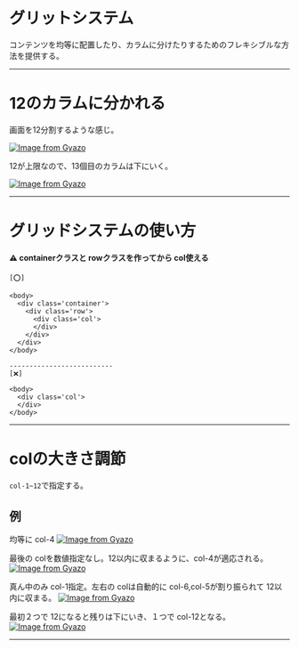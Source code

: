 # グリットシステム
コンテンツを均等に配置したり、カラムに分けたりするためのフレキシブルな方法を提供する。
***

# 12のカラムに分かれる
画面を12分割するような感じ。

[![Image from Gyazo](https://i.gyazo.com/7ba315d949da7d8b18e883855db255fe.jpg)](https://gyazo.com/7ba315d949da7d8b18e883855db255fe)

12が上限なので、13個目のカラムは下にいく。

[![Image from Gyazo](https://i.gyazo.com/1715ec530ffe69d677d01a717d3acf90.png)](https://gyazo.com/1715ec530ffe69d677d01a717d3acf90)
***

# グリッドシステムの使い方
#### ⚠️ containerクラスと rowクラスを作ってから col使える
~~~
[⭕️]

<body>
  <div class='container'>
    <div class='row'>
      <div class='col'>
      </div>
    </div>
  </div>
</body>

--------------------------
[❌]

<body>
  <div class='col'>
  </div>
</body>
~~~
***

# colの大きさ調節
`col-1~12`で指定する。  

## 例
均等に col-4
[![Image from Gyazo](https://i.gyazo.com/bde1ac85cde5818c68cf945049e1c567.png)](https://gyazo.com/bde1ac85cde5818c68cf945049e1c567)

最後の colを数値指定なし。12以内に収まるように、col-4が適応される。
[![Image from Gyazo](https://i.gyazo.com/d961e658e74383f253364a03ad750cc3.png)](https://gyazo.com/d961e658e74383f253364a03ad750cc3)

真ん中のみ col-1指定。左右の colは自動的に col-6,col-5が割り振られて 12以内に収まる。
[![Image from Gyazo](https://i.gyazo.com/a8a270010aff2ca01fe26cfef59a162c.png)](https://gyazo.com/a8a270010aff2ca01fe26cfef59a162c)

最初２つで 12になると残りは下にいき、１つで col-12となる。
[![Image from Gyazo](https://i.gyazo.com/6cc3d1683dfffda9e2078c37140f6931.png)](https://gyazo.com/6cc3d1683dfffda9e2078c37140f6931)
***
